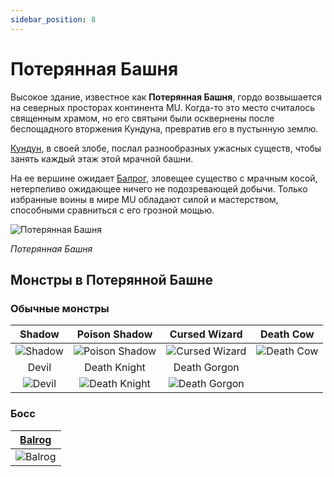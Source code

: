```yaml
---
sidebar_position: 8
---
```


# Потерянная Башня

Высокое здание, известное как **Потерянная Башня**, гордо возвышается на северных просторах континента MU. Когда-то это место считалось священным храмом, но его святыни были осквернены после беспощадного вторжения Кундуна, превратив его в пустынную землю.

[Кундун](/special-monsters/bosses/kundun), в своей злобе, послал разнообразных ужасных существ, чтобы занять каждый этаж этой мрачной башни.

На ее вершине ожидает [Балрог](/special-monsters/mini-bosses/balrog), зловещее существо с мрачным косой, нетерпеливо ожидающее ничего не подозревающей добычи. Только избранные воины в мире MU обладают силой и мастерством, способными сравниться с его грозной мощью.

![Потерянная Башня](/img/maps/losttower.webp)

_Потерянная Башня_

## Монстры в Потерянной Башне

### Обычные монстры

|                    Shadow                     |                        Poison Shadow                        |                        Cursed Wizard                        |                      Death Cow                      |
| :-------------------------------------------: | :---------------------------------------------------------: | :---------------------------------------------------------: | :-------------------------------------------------: |
| ![Shadow](/img/monsters/losttower/shadow.jpg) | ![Poison Shadow](/img/monsters/losttower/poison-shadow.jpg) | ![Cursed Wizard](/img/monsters/losttower/cursed-wizard.jpg) | ![Death Cow](/img/monsters/losttower/death-cow.jpg) |
|                     Devil                     |                        Death Knight                         |                        Death Gorgon                         |                                                     |
|  ![Devil](/img/monsters/losttower/devil.jpg)  |  ![Death Knight](/img/monsters/losttower/death-knight.jpg)  |  ![Death Gorgon](/img/monsters/losttower/death-gorgon.jpg)  |                                                     |

### Босс

| [Balrog](/special-monsters/mini-bosses/balrog) |
| :--------------------------------------------: |
| ![Balrog](/img/monsters/losttower/balrog.jpg)  |
